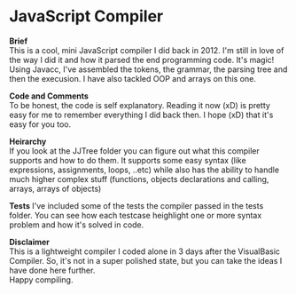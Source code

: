 # JavaScript Compiler

<strong>Brief</strong>
<br/>This is a cool, mini JavaScript compiler I did back in 2012. I'm still in love of the way I did it and how it parsed the end programming code. It's magic!
<br/>Using Javacc, I've assembled the tokens, the grammar, the parsing tree and then the execusion. I have also tackled OOP and arrays on this one. 

<strong>Code and Comments</strong>
<br/>To be honest, the code is self explanatory. Reading it now (xD) is pretty easy for me to remember everything I did back then. I hope (xD) that it's easy for you too.

<strong>Heirarchy</strong>
<br/>If you look at the JJTree folder you can figure out what this compiler supports and how to do them. It supports some easy syntax (like expressions, assignments, loops, ..etc) while also has the ability to handle much higher complex stuff (functions, objects declarations and calling, arrays, arrays of objects)

<strong>Tests</strong>
I've included some of the tests the compiler passed in the tests folder. You can see how each testcase heighlight one or more syntax problem and how it's solved in code.

<strong>Disclaimer</strong>
<br/>This is a lightweight compiler I coded alone in 3 days after the VisualBasic Compiler. So, it's not in a super polished state, but you can take the ideas I have done here further.
<br/>Happy compiling.
